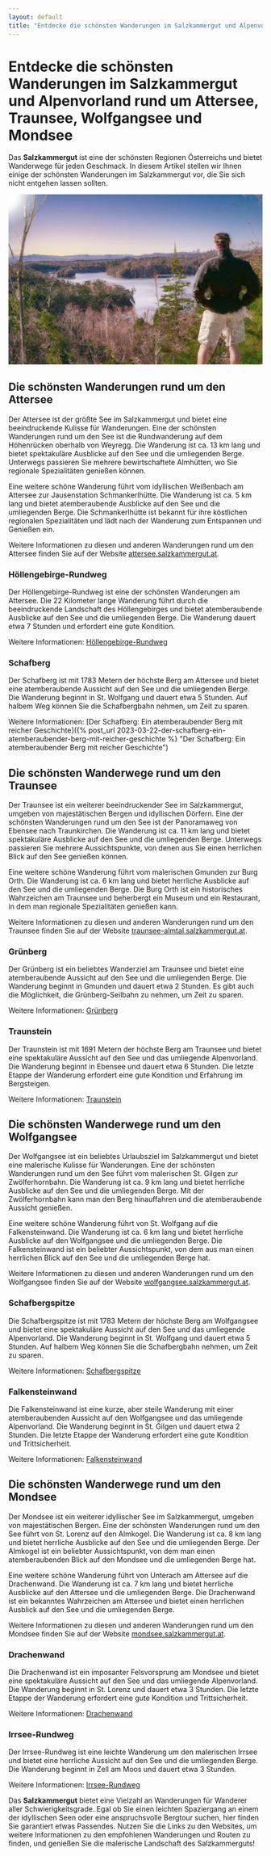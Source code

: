 ```yaml
---
layout: default
title: "Entdecke die schönsten Wanderungen im Salzkammergut und Alpenvorland rund um Attersee, Traunsee, Wolfgangsee und Mondsee"
---
```


# Entdecke die schönsten Wanderungen im Salzkammergut und Alpenvorland rund um Attersee, Traunsee, Wolfgangsee und Mondsee

Das **Salzkammergut** ist eine der schönsten Regionen Österreichs und bietet Wanderwege für jeden Geschmack. In diesem Artikel stellen wir Ihnen einige der schönsten Wanderungen im Salzkammergut vor, die Sie sich nicht entgehen lassen sollten.

![Wandern im Salzkammergut](/assets/images/hiker_mountain_summit.jpg "Wandern im Salzkammergut")

## Die schönsten Wanderungen rund um den Attersee

Der Attersee ist der größte See im Salzkammergut und bietet eine beeindruckende Kulisse für Wanderungen. Eine der schönsten Wanderungen rund um den See ist die Rundwanderung auf dem Höhenrücken oberhalb von Weyregg. Die Wanderung ist ca. 13 km lang und bietet spektakuläre Ausblicke auf den See und die umliegenden Berge. Unterwegs passieren Sie mehrere bewirtschaftete Almhütten, wo Sie regionale Spezialitäten genießen können.

Eine weitere schöne Wanderung führt vom idyllischen Weißenbach am Attersee zur Jausenstation Schmankerlhütte. Die Wanderung ist ca. 5 km lang und bietet atemberaubende Ausblicke auf den See und die umliegenden Berge. Die Schmankerlhütte ist bekannt für ihre köstlichen regionalen Spezialitäten und lädt nach der Wanderung zum Entspannen und Genießen ein.

Weitere Informationen zu diesen und anderen Wanderungen rund um den Attersee finden Sie auf der Website [attersee.salzkammergut.at](https://attersee.salzkammergut.at/de/aktivitaeten/sommer/wandern.html).

### Höllengebirge-Rundweg

Der Höllengebirge-Rundweg ist eine der schönsten Wanderungen am Attersee. Die 22 Kilometer lange Wanderung führt durch die beeindruckende Landschaft des Höllengebirges und bietet atemberaubende Ausblicke auf den See und die umliegenden Berge. Die Wanderung dauert etwa 7 Stunden und erfordert eine gute Kondition.

Weitere Informationen: [Höllengebirge-Rundweg](https://www.attersee.at/de/hoellengebirge-rundweg)

### Schafberg

Der Schafberg ist mit 1783 Metern der höchste Berg am Attersee und bietet eine atemberaubende Aussicht auf den See und die umliegenden Berge. Die Wanderung beginnt in St. Wolfgang und dauert etwa 5 Stunden. Auf halbem Weg können Sie die Schafbergbahn nehmen, um Zeit zu sparen.

Weitere Informationen: [Der Schafberg: Ein atemberaubender Berg mit reicher Geschichte]({% post_url 2023-03-22-der-schafberg-ein-atemberaubender-berg-mit-reicher-geschichte %} "Der Schafberg: Ein atemberaubender Berg mit reicher Geschichte")


## Die schönsten Wanderwege rund um den Traunsee

Der Traunsee ist ein weiterer beeindruckender See im Salzkammergut, umgeben von majestätischen Bergen und idyllischen Dörfern. Eine der schönsten Wanderungen rund um den See ist der Panoramaweg von Ebensee nach Traunkirchen. Die Wanderung ist ca. 11 km lang und bietet spektakuläre Ausblicke auf den See und die umliegenden Berge. Unterwegs passieren Sie mehrere Aussichtspunkte, von denen aus Sie einen herrlichen Blick auf den See genießen können.

Eine weitere schöne Wanderung führt vom malerischen Gmunden zur Burg Orth. Die Wanderung ist ca. 6 km lang und bietet herrliche Ausblicke auf den See und die umliegenden Berge. Die Burg Orth ist ein historisches Wahrzeichen am Traunsee und beherbergt ein Museum und ein Restaurant, in dem man regionale Spezialitäten genießen kann.

Weitere Informationen zu diesen und anderen Wanderungen rund um den Traunsee finden Sie auf der Website [traunsee-almtal.salzkammergut.at](https://https://traunsee-almtal.salzkammergut.at/de/aktivitaeten/sommer/wandern.html).

### Grünberg

Der Grünberg ist ein beliebtes Wanderziel am Traunsee und bietet eine atemberaubende Aussicht auf den See und die umliegenden Berge. Die Wanderung beginnt in Gmunden und dauert etwa 2 Stunden. Es gibt auch die Möglichkeit, die Grünberg-Seilbahn zu nehmen, um Zeit zu sparen.

Weitere Informationen: [Grünberg](https://www.traunsee.at/de/oesterreich/poi/400088/gruenberg.html)

### Traunstein

Der Traunstein ist mit 1691 Metern der höchste Berg am Traunsee und bietet eine spektakuläre Aussicht auf den See und das umliegende Alpenvorland. Die Wanderung beginnt in Ebensee und dauert etwa 6 Stunden. Die letzte Etappe der Wanderung erfordert eine gute Kondition und Erfahrung im Bergsteigen.

Weitere Informationen: [Traunstein](https://www.traunsee.at/de/oesterreich/poi/401556/traunstein.html)

## Die schönsten Wanderwege rund um den Wolfgangsee

Der Wolfgangsee ist ein beliebtes Urlaubsziel im Salzkammergut und bietet eine malerische Kulisse für Wanderungen. Eine der schönsten Wanderungen rund um den See führt vom malerischen St. Gilgen zur Zwölferhornbahn. Die Wanderung ist ca. 9 km lang und bietet herrliche Ausblicke auf den See und die umliegenden Berge. Mit der Zwölferhornbahn kann man den Berg hinauffahren und die atemberaubende Aussicht genießen.

Eine weitere schöne Wanderung führt von St. Wolfgang auf die Falkensteinwand. Die Wanderung ist ca. 6 km lang und bietet herrliche Ausblicke auf den Wolfgangsee und die umliegenden Berge. Die Falkensteinwand ist ein beliebter Aussichtspunkt, von dem aus man einen herrlichen Blick auf den See und die umliegenden Berge hat.

Weitere Informationen zu diesen und anderen Wanderungen rund um den Wolfgangsee finden Sie auf der Website [wolfgangsee.salzkammergut.at](https://wolfgangsee.salzkammergut.at/de/aktivitaeten/sommer/wandern.html).


### Schafbergspitze

Die Schafbergspitze ist mit 1783 Metern der höchste Berg am Wolfgangsee und bietet eine spektakuläre Aussicht auf den See und das umliegende Alpenvorland. Die Wanderung beginnt in St. Wolfgang und dauert etwa 5 Stunden. Auf halbem Weg können Sie die Schafbergbahn nehmen, um Zeit zu sparen.

Weitere Informationen: [Schafbergspitze](https://www.wolfgangsee.at/de/oesterreich/poi/430022/schafbergspitze.html)

### Falkensteinwand

Die Falkensteinwand ist eine kurze, aber steile Wanderung mit einer atemberaubenden Aussicht auf den Wolfgangsee und das umliegende Alpenvorland. Die Wanderung beginnt in St. Gilgen und dauert etwa 2 Stunden. Die letzte Etappe der Wanderung erfordert eine gute Kondition und Trittsicherheit.

Weitere Informationen: [Falkensteinwand](https://www.wolfgangsee.at/de/oesterreich/poi/430019/falkensteinwand.html)


## Die schönsten Wanderwege rund um den Mondsee

Der Mondsee ist ein weiterer idyllischer See im Salzkammergut, umgeben von majestätischen Bergen. Eine der schönsten Wanderungen rund um den See führt von St. Lorenz auf den Almkogel. Die Wanderung ist ca. 8 km lang und bietet herrliche Ausblicke auf den See und die umliegenden Berge. Der Almkogel ist ein beliebter Aussichtspunkt, von dem man einen atemberaubenden Blick auf den Mondsee und die umliegenden Berge hat.

Eine weitere schöne Wanderung führt von Unterach am Attersee auf die Drachenwand. Die Wanderung ist ca. 7 km lang und bietet herrliche Ausblicke auf den Attersee und die umliegenden Berge. Die Drachenwand ist ein bekanntes Wahrzeichen am Attersee und bietet einen herrlichen Ausblick auf den See und die umliegenden Berge.

Weitere Informationen zu diesen und anderen Wanderungen rund um den Mondsee finden Sie auf der Website [mondsee.salzkammergut.at](https://mondsee.salzkammergut.at/de/aktivitaeten/sommer/wandern.html).

### Drachenwand

Die Drachenwand ist ein imposanter Felsvorsprung am Mondsee und bietet eine spektakuläre Aussicht auf den See und das umliegende Alpenvorland. Die Wanderung beginnt in St. Lorenz und dauert etwa 3 Stunden. Die letzte Etappe der Wanderung erfordert eine gute Kondition und Trittsicherheit.

Weitere Informationen: [Drachenwand](https://www.mondsee.at/de/oesterreich/poi/430007/drachenwand.html)

### Irrsee-Rundweg

Der Irrsee-Rundweg ist eine leichte Wanderung um den malerischen Irrsee und bietet eine herrliche Aussicht auf den See und die umliegenden Berge. Die Wanderung beginnt in Zell am Moos und dauert etwa 3 Stunden.

Weitere Informationen: [Irrsee-Rundweg](https://www.mondsee.at/de/oesterreich/poi/400272/irrsee-rundweg.html)

Das **Salzkammergut** bietet eine Vielzahl an Wanderungen für Wanderer aller Schwierigkeitsgrade. Egal ob Sie einen leichten Spaziergang an einem der idyllischen Seen oder eine anspruchsvolle Bergtour suchen, hier finden Sie garantiert etwas Passendes. Nutzen Sie die Links zu den Websites, um weitere Informationen zu den empfohlenen Wanderungen und Routen zu finden, und genießen Sie die malerische Landschaft des Salzkammerguts!
